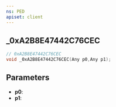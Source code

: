 ```yaml
---
ns: PED
apiset: client
---
```

## _0xA2B8E47442C76CEC

```c
// 0xA2B8E47442C76CEC
void _0xA2B8E47442C76CEC(Any p0,Any p1);
```


## Parameters
* **p0**:
* **p1**: